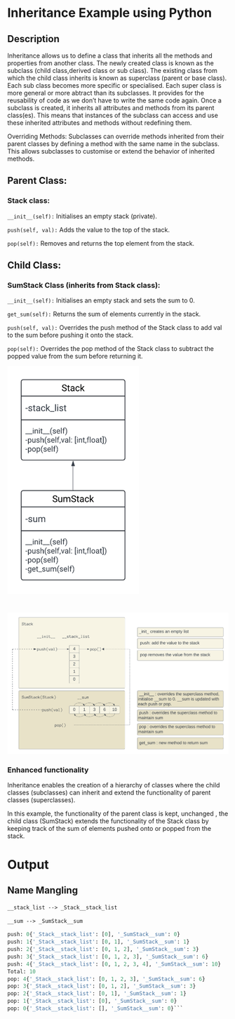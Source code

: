 
# Inheritance Example using Python
## Description

Inheritance allows us to define a class that inherits all the methods and properties from another class.
The newly created class is known as the subclass (child class,derived class or sub class).
The existing class from which the child class inherits is known as  superclass (parent or base class).
Each sub class becomes more specific or specialised.
Each super class is more general or more abtract than its subclasses.
It provides for the reusability of code as we don’t have to write the same code again. Once a subclass is created, it inherits all attributes and methods from its parent class(es). This means that instances of the subclass can access and use these inherited attributes and methods without redefining them.

Overriding Methods: Subclasses can override methods inherited from their parent classes by defining a method with the same name in the subclass. This allows subclasses to customise or extend the behavior of inherited methods.

##  Parent Class:
### Stack class:

`__init__(self):` Initialises an empty stack (private).

`push(self, val):` Adds the value to the top of the stack.

`pop(self):` Removes and returns the top element from the stack.

## Child Class:
### SumStack Class (inherits from Stack class):


`__init__(self):` Initialises an empty stack and sets the sum to 0.

`get_sum(self):` Returns the sum of elements currently in the stack.

`push(self, val):` Overrides the push method of the Stack class to add val to the sum before pushing it onto the stack.

`pop(self):` Overrides the pop method of the Stack class to subtract the popped value from the sum before returning it.


<img src="assets/Python_inheritance.png" width="300">

# 


<img src="assets/Python_inherit_diagram.png" width="600">


### Enhanced functionality

Inheritance enables the creation of a hierarchy of classes where the child classes (subclasses) can inherit and extend the functionality of parent classes (superclasses).

In this example, the functionality of the parent class is kept, unchanged , the child class (SumStack) extends the functionality of the Stack class by keeping track of the sum of elements pushed onto or popped from the stack.














# Output
## Name Mangling

`__stack_list --> _Stack__stack_list`

`__sum --> _SumStack__sum`


```python
push: 0{'_Stack__stack_list': [0], '_SumStack__sum': 0}
push: 1{'_Stack__stack_list': [0, 1], '_SumStack__sum': 1}
push: 2{'_Stack__stack_list': [0, 1, 2], '_SumStack__sum': 3}
push: 3{'_Stack__stack_list': [0, 1, 2, 3], '_SumStack__sum': 6}
push: 4{'_Stack__stack_list': [0, 1, 2, 3, 4], '_SumStack__sum': 10}
Total: 10
pop: 4{'_Stack__stack_list': [0, 1, 2, 3], '_SumStack__sum': 6}
pop: 3{'_Stack__stack_list': [0, 1, 2], '_SumStack__sum': 3}
pop: 2{'_Stack__stack_list': [0, 1], '_SumStack__sum': 1}
pop: 1{'_Stack__stack_list': [0], '_SumStack__sum': 0}
pop: 0{'_Stack__stack_list': [], '_SumStack__sum': 0}```
